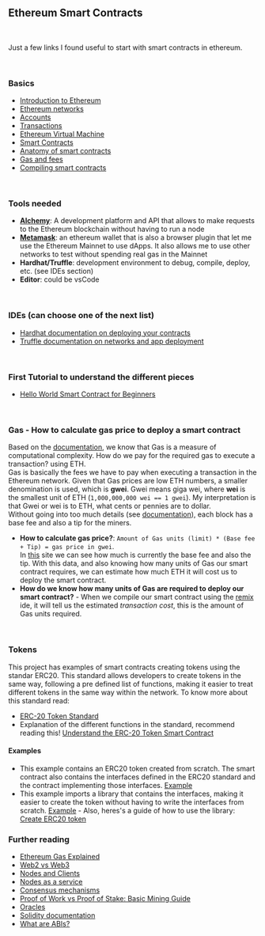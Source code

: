 ## Ethereum Smart Contracts

&nbsp;

Just a few links I found useful to start with smart contracts in ethereum. 
    
 &nbsp;


### Basics

- [Introduction to Ethereum](https://ethereum.org/en/developers/docs/intro-to-ethereum/)
- [Ethereum networks](https://ethereum.org/en/developers/docs/networks/)
- [Accounts](https://ethereum.org/en/developers/docs/accounts/)
- [Transactions](https://ethereum.org/en/developers/docs/transactions/)
- [Ethereum Virtual Machine](https://ethereum.org/en/developers/docs/evm/)
- [Smart Contracts](https://ethereum.org/en/developers/docs/smart-contracts/)
- [Anatomy of smart contracts](https://ethereum.org/en/developers/docs/smart-contracts/anatomy/)
- [Gas and fees](https://ethereum.org/en/developers/docs/gas/)
- [Compiling smart contracts](https://ethereum.org/en/developers/docs/smart-contracts/compiling/)

&nbsp;

### Tools needed


* **[Alchemy](https://alchemyapi.io/eth)**: A development platform and API that allows to make requests to the Ethereum blockchain without having to run a node
* **[Metamask](https://metamask.io/)**: an ethereum wallet that is also a browser plugin that let me use the Ethereum Mainnet to use dApps. It also allows me to use other networks to test without spending real gas in the Mainnet
* **Hardhat/Truffle**: development environment to debug, compile, deploy, etc. (see IDEs section)
* **Editor**: could be vsCode

&nbsp;

### IDEs (can choose one of the next list)

- [Hardhat documentation on deploying your contracts](https://hardhat.org/guides/deploying.html)
- [Truffle documentation on networks and app deployment](https://www.trufflesuite.com/docs/truffle/advanced/networks-and-app-deployment)

&nbsp;

### First Tutorial to understand the different pieces

- [Hello World Smart Contract for Beginners](https://ethereum.org/en/developers/tutorials/hello-world-smart-contract/)

&nbsp;

### Gas - How to calculate gas price to deploy a smart contract
Based on the [documentation](https://ethereum.org/en/developers/docs/gas/#post-london), we know that Gas is a measure of computational complexity. How do we pay for the required gas to execute a transaction? using ETH.  
Gas is basically the fees we have to pay when executing a transaction in the Ethereum network. Given that Gas prices are low ETH numbers, a smaller denomination is used, which is **gwei**. Gwei means giga wei, where **wei** is the smallest unit of ETH (```1,000,000,000 wei == 1 gwei```). 
My interpretation is that Gwei or wei is to ETH, what cents or pennies are to dollar.  
Without going into too much details (see [documentation](https://ethereum.org/en/developers/docs/gas/#post-london)), each block has a base fee and also a tip for the miners. 
- **How to calculate gas price?**:  ```Amount of Gas units (limit) * (Base fee + Tip) = gas price in gwei```.   
In [this](https://ethgasstation.info) site we can see how much is currently the base fee and also the tip. With this data, and also knowing how many units of Gas our smart contract requires, we can estimate how much ETH it will cost us to deploy the smart contract.
- **How do we know how many units of Gas are required to deploy our smart contract?** - When we compile our smart contract using the [remix](https://remix.ethereum.org/) ide, it will tell us the estimated *transaction cost*, this is the amount of Gas units required.

&nbsp;

### Tokens
This project has examples of smart contracts creating tokens using the standar ERC20. This standard allows developers to create tokens in the same way, following a pre defined list of functions, making it easier to treat different tokens in the same way within the network. To know more about this standard read:
- [ERC-20 Token Standard](https://ethereum.org/en/developers/docs/standards/tokens/erc-20/)
- Explanation of the different functions in the standard, recommend reading this! [Understand the ERC-20 Token Smart Contract](https://ethereum.org/en/developers/tutorials/understand-the-erc-20-token-smart-contract/)
#### Examples
- This example contains an ERC20 token created from scratch. The smart contract also contains the interfaces defined in the ERC20 standard and the contract implementing those interfaces. [Example](https://github.com/nelsongallardo/eth-smart-contracts-beginner-guide/blob/main/examples/TokenWithInterfaces.sol)
- This example imports a library that contains the interfaces, making it easier to create the token without having to write the interfaces from scratch. [Example](https://github.com/nelsongallardo/eth-smart-contracts-beginner-guide/blob/main/examples/TokenWithLibrary.sol) - Also, heres's a guide of how to use the library: [Create ERC20 token](https://ethereum.org/en/developers/tutorials/create-and-deploy-a-defi-app/#create-the-erc20-token) 

### Further reading
- [Ethereum Gas Explained](https://defiprime.com/gas)
- [Web2 vs Web3](https://ethereum.org/en/developers/docs/web2-vs-web3/)
- [Nodes and Clients](https://ethereum.org/en/developers/docs/nodes-and-clients/)
- [Nodes as a service](https://ethereum.org/en/developers/docs/nodes-and-clients/nodes-as-a-service/)
- [Consensus mechanisms](https://ethereum.org/en/developers/docs/consensus-mechanisms/)
- [Proof of Work vs Proof of Stake: Basic Mining Guide](https://blockgeeks.com/guides/proof-of-work-vs-proof-of-stake/)
- [Oracles](https://ethereum.org/en/developers/docs/oracles/)
- [Solidity documentation](https://docs.soliditylang.org/en/latest/introduction-to-smart-contracts.html)
- [What are ABIs?](https://docs.alchemy.com/alchemy/guides/eth_getlogs#what-are-ab-is)
